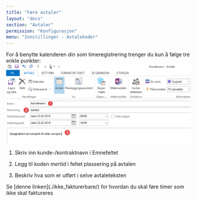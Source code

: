 ```yaml
---
title: "Føre avtaler"
layout: "docs"
section: "Avtaler"
permission: "Konfigurasjon"
menu: "Innstillinger - Avtalekoder"
---
```


For å benytte kalenderen din som timeregistrering trenger du kun å følge tre enkle punkter:
![Avtale med plassering](img/avtale.png)

1. Skriv inn kunde-/kontraktnavn i Emnefeltet

2. Legg til koden _mertid_ i feltet plassering på avtalen

3. Beskriv hva som er utført i selve avtaleteksten







<p class="note--warning">
Se [denne linken](./ikke_fakturerbare/) for hvordan du skal føre timer som ikke skal faktureres
</p>